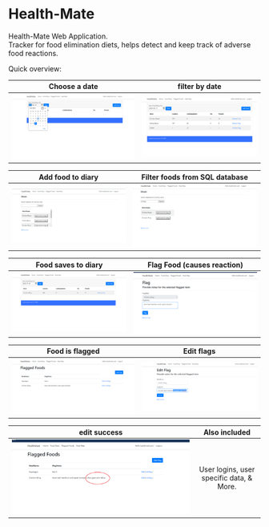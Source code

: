 # Health-Mate
Health-Mate Web Application.
<br>
Tracker for food elimination diets, helps detect and keep track of adverse food reactions.

Quick overview:

Choose a date           |  filter by date
:-------------------------:|:-------------------------:
![](choosedate.png) |  ![](filteredbydate.png)

Add food to diary             |  Filter foods from SQL database
:-------------------------:|:-------------------------:
![](searchabledb.png ) |  ![](searchfilterfood.png)

Food saves to diary           |  Flag Food (causes reaction)
:-------------------------:|:-------------------------:
![](foodsavestodiaray.png) |  ![](flagfood.png)

Food is flagged           |  Edit flags
:-------------------------:|:-------------------------:
![](flagged.png) |  ![](editsuccess.png)

edit success           |  Also included
:-------------------------:|:-------------------------:
![](edited.png) |  User logins, user specific data, & More.
